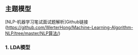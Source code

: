 ## 主题模型

[NLP-机器学习笔试面试题解析]Github链接(https://github.com/WerterHong/Machine-Learning-Algorithm-NLP/tree/master/NLP算法/)


### 1. LDA模型



